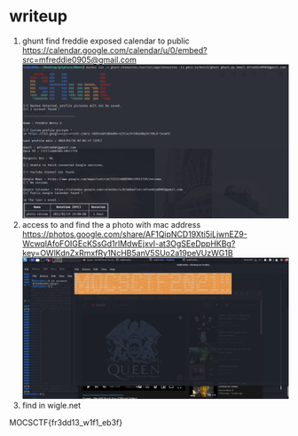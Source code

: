 # writeup  
1. ghunt find freddie exposed calendar to public  
https://calendar.google.com/calendar/u/0/embed?src=mfreddie0905@gmail.com  
![img](./1.PNG)
2. access to and find the a photo with mac address  
https://photos.google.com/share/AF1QipNCD19Xti5iLjwnEZ9-WcwqlAfoFOIGEcKSsGd1rlMdwEjxvI-at3OgSEeDppHKBg?key=OWlKdnZxRmxfRy1NcHB5anV5SUo2a19peVUzWG1B  
![img](./screen.jpeg)
1. find in wigle.net  

MOCSCTF{fr3dd13_w1f1_eb3f}  
